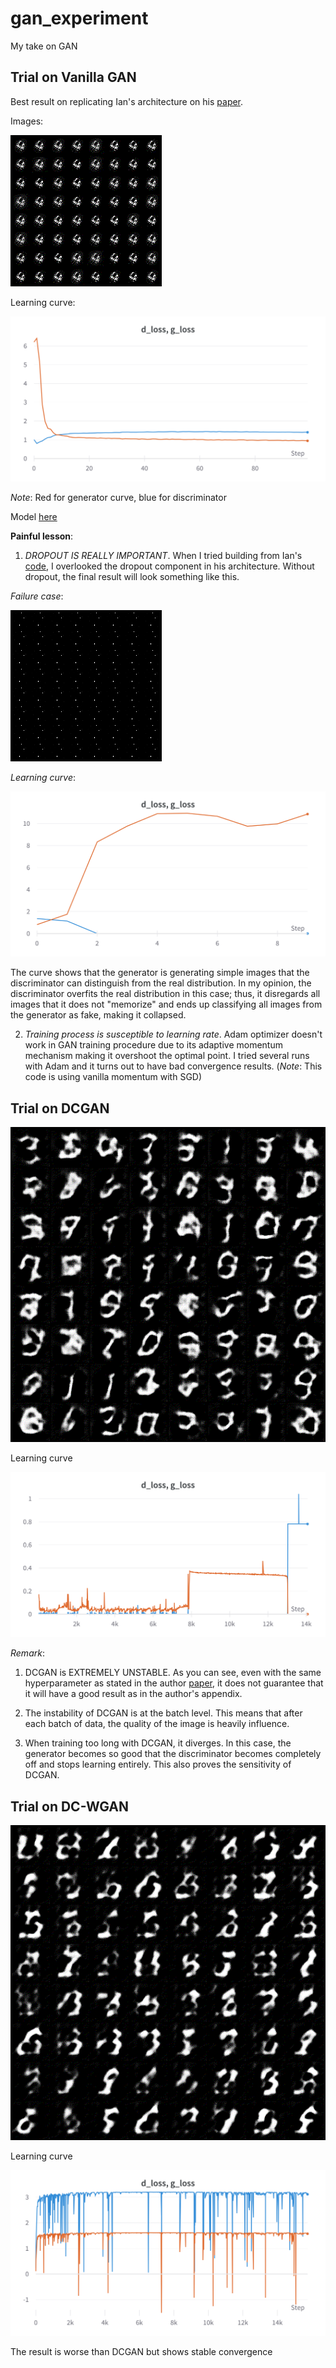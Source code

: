 # gan_experiment

My take on GAN

## Trial on Vanilla GAN

Best result on replicating Ian's architecture on his [paper](https://arxiv.org/abs/1406.2661).

Images:

![result_img](./results/mnist.gif)

Learning curve:

![learning_curve](./results/learning_curve.png)

_Note_: Red for generator curve, blue for discriminator

Model [here](./results/weights/mnist_generator.pth)

**Painful lesson**:

1. _DROPOUT IS REALLY IMPORTANT_. When I tried building from Ian's [code](https://github.com/goodfeli/adversarial), I overlooked the dropout component in his architecture. Without dropout, the final result will look something like this.

_Failure case_:

![failure](./results/failure_case_without_dropout.png)

_Learning curve_:

![failure_curve](./results/failure_learning.png)

The curve shows that the generator is generating simple images that the discriminator can distinguish from the real distribution. In my opinion, the discriminator overfits the real distribution in this case; thus, it disregards all images that it does not "memorize" and ends up classifying all images from the generator as fake, making it collapsed.

2. _Training process is susceptible to learning rate_. Adam optimizer doesn't work in GAN training procedure due to its adaptive momentum mechanism making it overshoot the optimal point. I tried several runs with Adam and it turns out to have bad convergence results. (_Note_: This code is using vanilla momentum with SGD)

## Trial on DCGAN

![dcgan.gif](./results/dcgan.gif)

Learning curve

![dc_gan_learning_curve](./results/dcgan_learning_curve.png)

_Remark_:

1. DCGAN is EXTREMELY UNSTABLE. As you can see, even with the same hyperparameter as stated in the author [paper](https://arxiv.org/abs/1511.06434v2), it does not guarantee that it will have a good result as in the author's appendix.

2. The instability of DCGAN is at the batch level. This means that after each batch of data, the quality of the image is heavily influence.

3. When training too long with DCGAN, it diverges. In this case, the generator becomes so good that the discriminator becomes completely off and stops learning entirely. This also proves the sensitivity of DCGAN.

## Trial on DC-WGAN

![dcwgan](./results/dcwgan.gif)

Learning curve

![dcwgan_learning_curve](./results/dcwgan_learning_curve.png)

The result is worse than DCGAN but shows stable convergence
